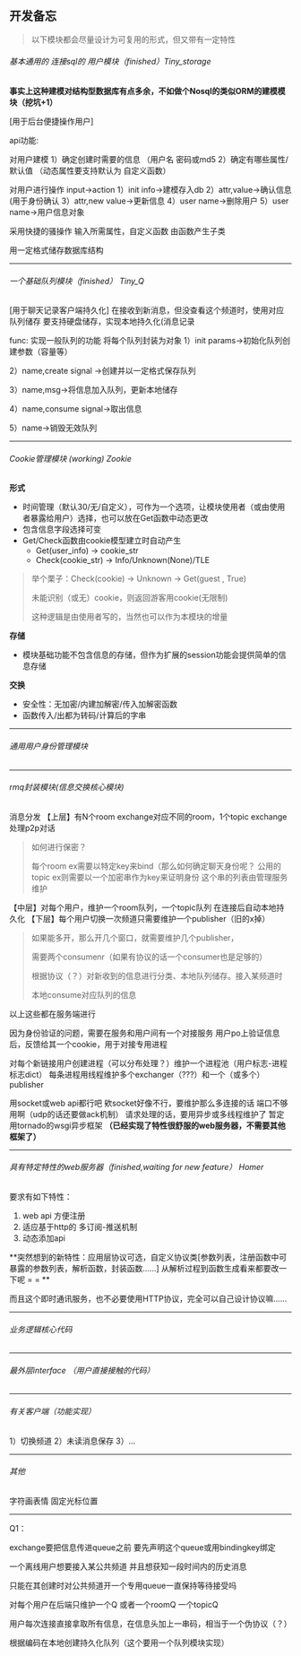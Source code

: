 ## 开发备忘

> 以下模块都会尽量设计为可复用的形式，但又带有一定特性

###### 基本通用的 连接sql的 用户模块（finished）Tiny_storage

**事实上这种建模对结构型数据库有点多余，不如做个Nosql的类似ORM的建模模块（挖坑+1）**

[用于后台便捷操作用户] 

api功能:

对用户建模
1）确定创建时需要的信息 （用户名 密码或md5
2）确定有哪些属性/默认值
（动态属性要支持默认为 自定义函数）

对用户进行操作
input->action
1）init info->建模存入db
2）attr,value->确认信息 (用于身份确认
3）attr,new value->更新信息
4）user name->删除用户
5）user name->用户信息对象


采用快捷的骚操作
输入所需属性，自定义函数
由函数产生子类

用一定格式储存数据库结构

---

###### 一个基础队列模块（finished） Tiny_Q

[用于聊天记录客户端持久化]
在接收到新消息，但没查看这个频道时，使用对应队列储存
要支持硬盘储存，实现本地持久化(消息记录

func:
实现一般队列的功能
将每个队列封装为对象
1）init params->初始化队列创建参数（容量等）

2）name,create signal ->创建并以一定格式保存队列

3）name,msg->将信息加入队列，更新本地储存

4）name,consume signal->取出信息

5）name->销毁无效队列

---

###### Cookie管理模块 (working)  Zookie

**形式**

- 时间管理（默认30/无/自定义），可作为一个选项，让模块使用者（或由使用者暴露给用户）选择，也可以放在Get函数中动态更改
- 包含信息字段选择可变
- Get/Check函数由cookie模型建立时自动产生
  - Get(user_info) -> cookie_str
  - Check(cookie_str) -> Info/Unknown(None)/TLE 

>举个栗子：Check(cookie) -> Unknown -> Get(guest , True) 
>
>未能识别（或无）cookie，则返回游客用cookie(无限制)
>
>这种逻辑是由使用者写的，当然也可以作为本模块的增量

**存储**

- 模块基础功能不包含信息的存储，但作为扩展的session功能会提供简单的信息存储

**交换**

- 安全性：无加密/内建加解密/传入加解密函数
- 函数传入/出都为转码/计算后的字串

---

###### 通用用户身份管理模块



---

###### rmq封装模块(信息交换核心模块)

消息分发
【上层】有N个room exchange对应不同的room，1个topic exchange处理p2p对话

> 如何进行保密？
>
> 每个room ex需要以特定key来bind（那么如何确定聊天身份呢？
> 公用的topic ex则需要以一个加密串作为key来证明身份 这个串的列表由管理服务维护

【中层】对每个用户，维护一个room队列，一个topic队列 在连接后自动本地持久化
【下层】每个用户切换一次频道只需要维护一个publisher（旧的x掉）

> 如果能多开，那么开几个窗口，就需要维护几个publisher，
>
> 需要两个consumenr（如果有协议的话一个consumer也是足够的）
>
> 根据协议（？）对新收到的信息进行分类、本地队列储存。接入某频道时	
>
> 本地consume对应队列的信息

以上这些都在服务端进行

因为身份验证的问题，需要在服务和用户间有一个对接服务
用户po上验证信息后，反馈给其一个cookie，用于对接专用进程

对每个新链接用户创建进程（可以分布处理？）维护一个进程池（用户标志-进程标志dict）
每条进程用线程维护多个exchanger（???）和一个（或多个）publisher

用socket或web api都行吧 欸socket好像不行，要维护那么多连接的话 端口不够用啊（udp的话还要做ack机制）
请求处理的话，要用异步或多线程维护了 暂定用tornado的wsgi异步框架
**（已经实现了特性很舒服的web服务器，不需要其他框架了）**

---

###### 具有特定特性的web服务器（finished,waiting for new feature） Homer

要求有如下特性：

1. web api 方便注册
2. 适应基于http的 多订阅-推送机制
3. 动态添加api

**突然想到的新特性：应用层协议可选，自定义协议类[参数列表，注册函数中可暴露的参数列表，解析函数，封装函数......] 从解析过程到函数生成看来都要改一下呢 = = **

而且这个即时通讯服务，也不必要使用HTTP协议，完全可以自己设计协议嘛......

---

###### 业务逻辑核心代码

---

###### 最外层interface （用户直接接触的代码）

---

###### 有关客户端（功能实现）

1）切换频道
2）未读消息保存
3）...

---

###### 其他

字符画表情
固定光标位置

---

Q1：

exchange要把信息传进queue之前 要先声明这个queue或用bindingkey绑定 

一个离线用户想要接入某公共频道 并且想获知一段时间内的历史消息

只能在其创建时对公共频道开一个专用queue一直保持等待接受吗

对每个用户在后端只维护一个Q 或者一个roomQ 一个topicQ 

用户每次连接直接拿取所有信息，在信息头加上一串码，相当于一个伪协议（？）

根据编码在本地创建持久化队列（这个要用一个队列模块实现）